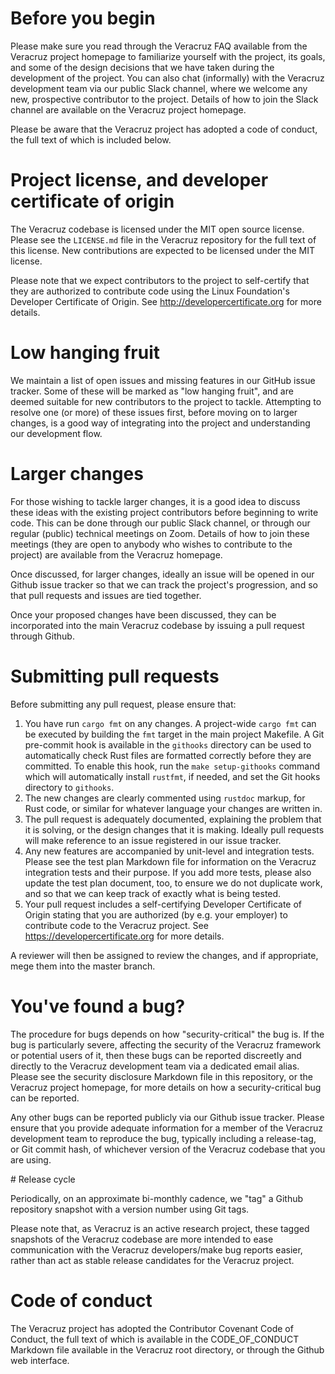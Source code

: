 # Before you begin

Please make sure you read through the Veracruz FAQ available from the
Veracruz project homepage to familiarize yourself with the project, its
goals, and some of the design decisions that we have taken during the
development of the project.  You can also chat (informally) with the
Veracruz development team via our public Slack channel, where we welcome
any new, prospective contributor to the project.  Details of how to
join the Slack channel are available on the Veracruz project homepage.

Please be aware that the Veracruz project has adopted a code of conduct,
the full text of which is included below.

# Project license, and developer certificate of origin

The Veracruz codebase is licensed under the MIT open source license.
Please see the `LICENSE.md` file in the Veracruz repository for the
full text of this license.  New contributions are expected to be licensed
under the MIT license.

Please note that we expect contributors to the project to self-certify
that they are authorized to contribute code using the Linux Foundation's
Developer Certificate of Origin.  See http://developercertificate.org for
more details.

# Low hanging fruit

We maintain a list of open issues and missing features in our GitHub
issue tracker.  Some of these will be marked as "low hanging fruit", and
are deemed suitable for new contributors to the project to tackle.
Attempting to resolve one (or more) of these issues first, before moving
on to larger changes, is a good way of integrating into the project and
understanding our development flow.

# Larger changes

For those wishing to tackle larger changes, it is a good idea to discuss
these ideas with the existing project contributors before beginning to
write code.  This can be done through our public Slack channel, or through
our regular (public) technical meetings on Zoom.  Details of how to join
these meetings (they are open to anybody who wishes to contribute to the
project) are available from the Veracruz homepage.

Once discussed, for larger changes, ideally an issue will be opened in
our Github issue tracker so that we can track the project's progression,
and so that pull requests and issues are tied together.

Once your proposed changes have been discussed, they can be incorporated
into the main Veracruz codebase by issuing a pull request through Github.

# Submitting pull requests

Before submitting any pull request, please ensure that:
1. You have run `cargo fmt` on any changes.  A project-wide `cargo fmt`
   can be executed by building the `fmt` target in the main project
   Makefile.  A Git pre-commit hook is available in the `githooks`
   directory can be used to automatically check Rust files are formatted
   correctly before they are committed.  To enable this hook, run the
   `make setup-githooks` command which will automatically install
   `rustfmt`, if needed, and set the Git hooks directory to `githooks`.
2. The new changes are clearly commented using `rustdoc` markup, for
   Rust code, or similar for whatever language your changes are written
   in.
3. The pull request is adequately documented, explaining the problem that
   it is solving, or the design changes that it is making.  Ideally pull
   requests will make reference to an issue registered in our issue
   tracker.
4. Any new features are accompanied by unit-level and integration tests.
   Please see the test plan Markdown file for information on the Veracruz
   integration tests and their purpose.  If you add more tests, please
   also update the test plan document, too, to ensure we do not duplicate
   work, and so that we can keep track of exactly what is being tested.
5. Your pull request includes a self-certifying Developer Certificate of
   Origin stating that you are authorized (by e.g. your employer) to
   contribute code to the Veracruz project.  See
   https://developercertificate.org for more details.

A reviewer will then be assigned to review the changes, and if appropriate,
mege them into the master branch.

# You've found a bug?

The procedure for bugs depends on how "security-critical" the bug is.  If
the bug is particularly severe, affecting the security of the Veracruz
framework or potential users of it, then these bugs can be reported
discreetly and directly to the Veracruz development team via a dedicated
email alias.  Please see the security disclosure Markdown file in this
repository, or the Veracruz project homepage, for more details on how a
security-critical bug can be reported.

Any other bugs can be reported publicly via our Github issue tracker.
Please ensure that you provide adequate information for a member of the
Veracruz development team to reproduce the bug, typically including a
release-tag, or Git commit hash, of whichever version of the Veracruz
codebase that you are using.

# Release cycle

Periodically, on an approximate bi-monthly cadence, we "tag" a Github
repository snapshot with a version number using Git tags.

Please note that, as Veracruz is an active research project, these tagged
snapshots of the Veracruz codebase are more intended to ease communication
with the Veracruz developers/make bug reports easier, rather than act as
stable release candidates for the Veracruz project.

# Code of conduct

The Veracruz project has adopted the Contributor Covenant Code of Conduct,
the full text of which is available in the CODE_OF_CONDUCT Markdown file
available in the Veracruz root directory, or through the Github web
interface.
